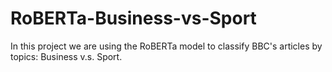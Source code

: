 # RoBERTa-Business-vs-Sport

In this project we are using the RoBERTa model to classify BBC's articles by topics: Business v.s. Sport.
